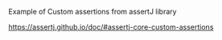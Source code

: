 Example of Custom assertions from assertJ library

https://assertj.github.io/doc/#assertj-core-custom-assertions
